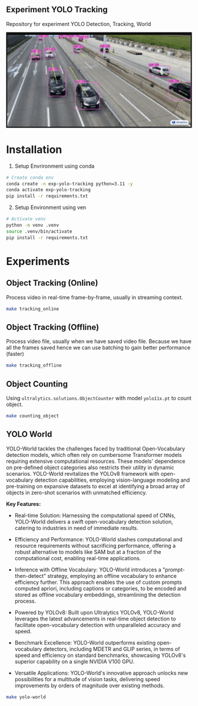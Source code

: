 Experiment YOLO Tracking
------ 

Repository for experiment YOLO Detection, Tracking, World

![Theme](./assets/banner.png)

# Installation

1. Setup Envrironment using conda

```bash
# Create conda env
conda create -n exp-yolo-tracking python=3.11 -y
conda activate exp-yolo-tracking
pip install -r requirements.txt
```

2. Setup Environment using ven

```bash
# Activate venv
python -m venv .venv
source .venv/bin/activate
pip install -r requirements.txt
```

# Experiments

## Object Tracking (Online)

Process video in real-time frame-by-frame, usually in streaming context.

```bash
make tracking_online
```

## Object Tracking (Offline)

Process video file, usually when we have saved video file. Because we have all the frames saved hence we can use batching to gain better performance (faster)

```bash
make tracking_offline
```

## Object Counting

Using `ultralytics.solutions.ObjectCounter` with model `yolo11x.pt` to count object. 

```bash
make counting_object
```

## YOLO World

YOLO-World tackles the challenges faced by traditional Open-Vocabulary detection models, which often rely on cumbersome Transformer models requiring extensive computational resources. These models' dependence on pre-defined object categories also restricts their utility in dynamic scenarios. YOLO-World revitalizes the YOLOv8 framework with open-vocabulary detection capabilities, employing vision-language modeling and pre-training on expansive datasets to excel at identifying a broad array of objects in zero-shot scenarios with unmatched efficiency.

**Key Features:**

- Real-time Solution: Harnessing the computational speed of CNNs, YOLO-World delivers a swift open-vocabulary detection solution, catering to industries in need of immediate results.

- Efficiency and Performance: YOLO-World slashes computational and resource requirements without sacrificing performance, offering a robust alternative to models like SAM but at a fraction of the computational cost, enabling real-time applications.

- Inference with Offline Vocabulary: YOLO-World introduces a "prompt-then-detect" strategy, employing an offline vocabulary to enhance efficiency further. This approach enables the use of custom prompts computed apriori, including captions or categories, to be encoded and stored as offline vocabulary embeddings, streamlining the detection process.

- Powered by YOLOv8: Built upon Ultralytics YOLOv8, YOLO-World leverages the latest advancements in real-time object detection to facilitate open-vocabulary detection with unparalleled accuracy and speed.

- Benchmark Excellence: YOLO-World outperforms existing open-vocabulary detectors, including MDETR and GLIP series, in terms of speed and efficiency on standard benchmarks, showcasing YOLOv8's superior capability on a single NVIDIA V100 GPU.

- Versatile Applications: YOLO-World's innovative approach unlocks new possibilities for a multitude of vision tasks, delivering speed improvements by orders of magnitude over existing methods.


```bash
make yolo-world
```